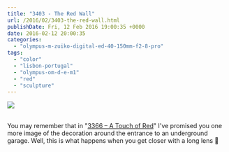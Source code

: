 ```yaml
---
title: "3403 - The Red Wall"
url: /2016/02/3403-the-red-wall.html
publishDate: Fri, 12 Feb 2016 19:00:35 +0000
date: 2016-02-12 20:00:35
categories: 
  - "olympus-m-zuiko-digital-ed-40-150mm-f2-8-pro"
tags: 
  - "color"
  - "lisbon-portugal"
  - "olympus-om-d-e-m1"
  - "red"
  - "sculpture"
---
```

<div class="container">
<div class="center"><a target="_blank" href="https://d25zfm9zpd7gm5.cloudfront.net/1200x1200/2015/20150905_100900_lr.jpg"><img class="webfeedsFeaturedVisual" src="https://d25zfm9zpd7gm5.cloudfront.net/0600x0600/2015/20150905_100900_lr.jpg" /></a></div>
</div>
<br />

You may remember that in "<a href="/2016/01/3366-a-touch-of-red.html" target="_blank">3366 – A Touch of Red</a>" I've promised you one more image of the decoration around the entrance to an underground garage. Well, this is what happens when you get closer with a long lens 🙂
